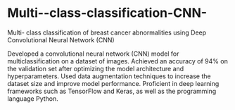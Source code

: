 # Multi--class-classification-CNN-
Multi- class classification of breast cancer abnormalities using Deep Convolutional Neural Network (CNN)

Developed a convolutional neural network (CNN) model for multiclassification on a dataset of images.
Achieved an accuracy of 94% on the validation set after optimizing the model architecture and hyperparameters.
Used data augmentation techniques to increase the dataset size and improve model performance.
Proficient in deep learning frameworks such as TensorFlow and Keras, as well as the programming language 
Python.
